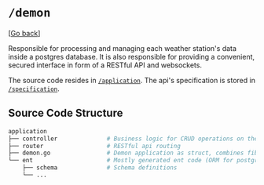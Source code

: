 # `/demon`

[[Go back](../README.md)]

Responsible for processing and managing each weather station's data inside a postgres database. It is also responsible for providing a convenient, secured interface in form of a RESTful API and websockets.

The source code resides in [`/application`](./application/). The api's specification is stored in [`/specification`](./specification/).

## Source Code Structure

```sh
application
├── controller              # Business logic for CRUD operations on the data entities
├── router                  # RESTful api routing
├── demon.go                # Demon application as struct, combines fiber, ent, ...
└── ent                     # Mostly generated ent code (ORM for postgres)
    ├── schema              # Schema definitions
    └── ...
```
